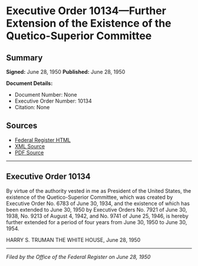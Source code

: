 # Executive Order 10134—Further Extension of the Existence of the Quetico-Superior Committee

## Summary

**Signed:** June 28, 1950
**Published:** June 28, 1950

**Document Details:**
- Document Number: None
- Executive Order Number: 10134
- Citation: None

## Sources
- [Federal Register HTML](https://www.presidency.ucsb.edu/documents/executive-order-10134-further-extension-the-existence-the-quetico-superior-committee)
- [XML Source](None)
- [PDF Source](None)

---

## Executive Order 10134

By virtue of the authority vested in me as President of the United States, the existence of the Quetico-Superior Committee, which was created by Executive Order No. 6783 of June 30, 1934, and the existence of which has been extended to June 30, 1950 by Executive Orders No. 7921 of June 30, 1938, No. 9213 of August 4, 1942, and No. 9741 of June 25, 1946, is hereby further extended for a period of four years from June 30, 1950 to June 30, 1954.

HARRY S. TRUMAN
THE WHITE HOUSE,
June 28, 1950

---

*Filed by the Office of the Federal Register on June 28, 1950*
